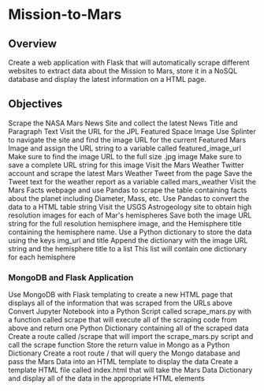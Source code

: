 # Mission-to-Mars
## Overview
Create a web application with Flask that will automatically scrape different websites to extract data about the Mission to Mars, store it in a NoSQL database and display the latest information on a HTML page.

## Objectives
Scrape the NASA Mars News Site and collect the latest News Title and Paragraph Text
Visit the URL for the JPL Featured Space Image
Use Splinter to navigate the site and find the image URL for the current Featured Mars Image and assign the URL string to a variable called featured_image_url
Make sure to find the image URL to the full size .jpg image
Make sure to save a complete URL string for this image
Visit the Mars Weather Twitter account and scrape the latest Mars Weather Tweet from the page
Save the Tweet text for the weather report as a variable called mars_weather
Visit the Mars Facts webpage and use Pandas to scrape the table containing facts about the planet including Diameter, Mass, etc.
Use Pandas to convert the data to a HTML table string
Visit the USGS Astrogeology site to obtain high resolution images for each of Mar's hemispheres
Save both the image URL string for the full resolution hemisphere image, and the Hemisphere title containing the hemisphere name.
Use a Python dictionary to store the data using the keys img_url and title
Append the dictionary with the image URL string and the hemisphere title to a list
This list will contain one dictionary for each hemisphere

### MongoDB and Flask Application
Use MongoDB with Flask templating to create a new HTML page that displays all of the information that was scraped from the URLs above
Convert Jupyter Notebook into a Python Script called scrape_mars.py with a function called scrape that will execute all of the scraping code from above and return one Python Dictionary containing all of the scraped data
Create a route called /scrape that will import the scrape_mars.py script and call the scrape function
Store the return value in Mongo as a Python Dictionary
Create a root route / that will query the Mongo database and pass the Mars Data into an HTML template to display the data
Create a template HTML file called index.html that will take the Mars Data Dictionary and display all of the data in the appropriate HTML elements
